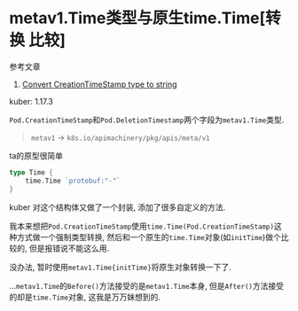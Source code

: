 # metav1.Time类型与原生time.Time[转换 比较]

参考文章

1. [Convert CreationTimeStamp type to string](https://stackoverflow.com/questions/60069771/convert-creationtimestamp-type-to-string)

kuber: 1.17.3

`Pod.CreationTimeStamp`和`Pod.DeletionTimestamp`两个字段为`metav1.Time`类型.

> `metav1` -> `k8s.io/apimachinery/pkg/apis/meta/v1`

ta的原型很简单

```go
type Time {
    time.Time `protobuf:"-"`
}
```

kuber 对这个结构体又做了一个封装, 添加了很多自定义的方法.

我本来想把`Pod.CreationTimeStamp`使用`time.Time(Pod.CreationTimeStamp)`这种方式做一个强制类型转换, 然后和一个原生的`time.Time`对象(如`initTime`)做个比较的, 但是报错说不能这么用.

没办法, 暂时使用`metav1.Time{initTime}`将原生对象转换一下了.

...`metav1.Time`的`Before()`方法接受的是`metav1.Time`本身, 但是`After()`方法接受的却是`time.Time`对象, 这我是万万妹想到的.
